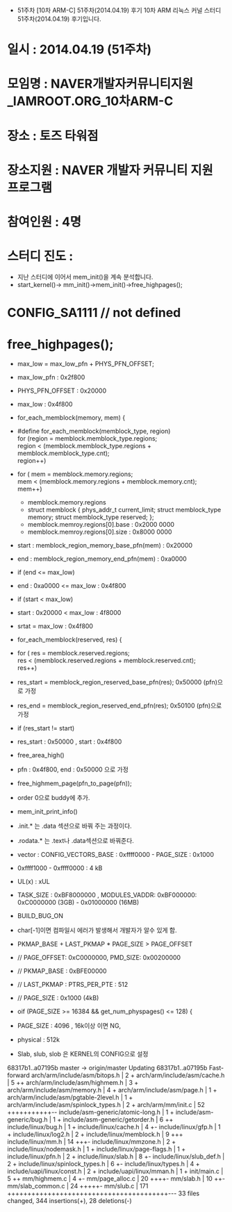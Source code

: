 * 51주차 [10차 ARM-C] 51주차(2014.04.19) 후기
10차 ARM 리눅스 커널 스터디 51주차(2014.04.19) 후기입니다. 

# 일시 : 2014.04.19 (51주차)
# 모임명 : NAVER개발자커뮤니티지원_IAMROOT.ORG_10차ARM-C
# 장소 : 토즈 타워점
# 장소지원 : NAVER 개발자 커뮤니티 지원 프로그램
# 참여인원 :  4명
# 스터디 진도 : 
 - 지난 스터디에 이어서 mem_init()을 계속 분석합니다.
 - start_kernel()-> mm_init()->mem_init()->free_highpages();

# CONFIG_SA1111 // not defined

# free_highpages();
- max_low = max_low_pfn + PHYS_PFN_OFFSET;
 - max_low_pfn : 0x2f800 
 - PHYS_PFN_OFFSET : 0x20000
 - max_low : 0x4f800
- for_each_memblock(memory, mem) {
 - #define for_each_memblock(memblock_type, region)					\
	for (region = memblock.memblock_type.regions;				\
	     region < (memblock.memblock_type.regions + memblock.memblock_type.cnt);	\
	     region++)
 - for ( mem = memblock.memory.regions;				\
	     mem < (memblock.memory.regions + memblock.memory.cnt);	\
	     mem++)
   - memblock.memory.regions
   - struct memblock {
	phys_addr_t current_limit;
	struct memblock_type memory;
	struct memblock_type reserved; 
     };
   - memblock.memroy.regions[0].base : 0x2000 0000
   - memblock.memroy.regions[0].size : 0x8000 0000
- start : memblock_region_memory_base_pfn(mem) : 0x20000
- end   : memblock_region_memory_end_pfn(mem) : 0xa0000

- if (end <= max_low)
 - end : 0xa0000 <= max_low : 0x4f800
- if (start < max_low)
 - start : 0x20000 < max_low : 4f8000
 - srtat = max_low : 0x4f800

- for_each_memblock(reserved, res) {
 - for ( res = memblock.reserved.regions;				\
	     res < (memblock.reserved.regions + memblock.reserved.cnt);	\
	     res++)
 - res_start = memblock_region_reserved_base_pfn(res); 0x50000 (pfn)으로 가정
 - res_end   = memblock_region_reserved_end_pfn(res);  0x50100 (pfn)으로 가정

 - if (res_start != start)
  - res_start : 0x50000 , start : 0x4f800

- free_area_high()
 - pfn : 0x4f800, end : 0x50000 으로 가정
 - free_highmem_page(pfn_to_page(pfn));
 - order 0으로 buddy에 추가.

- mem_init_print_info()
 - .init.* 는 .data 섹션으로 바꿔 주는 과정이다. 
 - .rodata.* 는 .text나 .data섹션으로 바꿔준다. 

- vector : CONFIG_VECTORS_BASE : 0xffff0000 - PAGE_SIZE : 0x1000
 - 0xffff1000 - 0xffff0000 : 4 kB
 - UL(x) : xUL

- TASK_SIZE : 0xBF8000000 , MODULES_VADDR: 0xBF000000: 0xC0000000 (3GB) - 0x01000000 (16MB)

- BUILD_BUG_ON 
 - char[-1]이면 컴파일시 에러가 발생해서 개발자가 알수 있게 함.

- PKMAP_BASE + LAST_PKMAP * PAGE_SIZE > PAGE_OFFSET
 - // PAGE_OFFSET: 0xC0000000, PMD_SIZE: 0x00200000
 - // PKMAP_BASE : 0xBFE00000
 - // LAST_PKMAP : PTRS_PER_PTE : 512
 - // PAGE_SIZE  : 0x1000 (4kB)
- oif (PAGE_SIZE >= 16384 && get_num_physpages() <= 128) {
 - PAGE_SIZE : 4096 , 16k이상 이면 NG, 
 - physical : 512k 
 
- Slab, slub, slob 은 KERNEL의 CONFIG으로 설정

68317b1..a07195b  master     -> origin/master
Updating 68317b1..a07195b
Fast-forward
 arch/arm/include/asm/bitops.h         |   2 +
 arch/arm/include/asm/cache.h          |   5 ++
 arch/arm/include/asm/highmem.h        |   3 +
 arch/arm/include/asm/memory.h         |   4 +
 arch/arm/include/asm/page.h           |   1 +
 arch/arm/include/asm/pgtable-2level.h |   1 +
 arch/arm/include/asm/spinlock_types.h |   2 +
 arch/arm/mm/init.c                    |  52 +++++++++++--
 include/asm-generic/atomic-long.h     |   1 +
 include/asm-generic/bug.h             |   1 +
 include/asm-generic/getorder.h        |   6 ++
 include/linux/bug.h                   |   1 +
 include/linux/cache.h                 |   4 +-
 include/linux/gfp.h                   |   1 +
 include/linux/log2.h                  |   2 +
 include/linux/memblock.h              |   9 +++
 include/linux/mm.h                    |  14 +++-
 include/linux/mmzone.h                |   2 +
 include/linux/nodemask.h              |   1 +
 include/linux/page-flags.h            |   1 +
 include/linux/pfn.h                   |   2 +
 include/linux/slab.h                  |   8 +-
 include/linux/slub_def.h              |   2 +
 include/linux/spinlock_types.h        |   6 +-
 include/linux/types.h                 |   4 +
 include/uapi/linux/const.h            |   2 +
 include/uapi/linux/mman.h             |   1 +
 init/main.c                           |   5 ++
 mm/highmem.c                          |   4 +-
 mm/page_alloc.c                       |  20 ++++-
 mm/slab.h                             |  10 ++-
 mm/slab_common.c                      |  24 +++++-
 mm/slub.c                             | 171 ++++++++++++++++++++++++++++++++++++++++---
 33 files changed, 344 insertions(+), 28 deletions(-)
